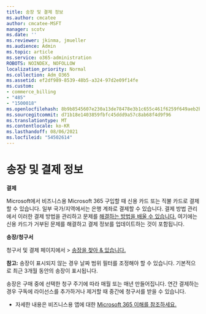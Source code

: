 ```yaml
---
title: 송장 및 결제 정보
ms.author: cmcatee
author: cmcatee-MSFT
manager: scotv
ms.date: ''
ms.reviewer: jkinma, jmueller
ms.audience: Admin
ms.topic: article
ms.service: o365-administration
ROBOTS: NOINDEX, NOFOLLOW
localization_priority: Normal
ms.collection: Adm_O365
ms.assetid: ef2df989-8539-48b5-a324-97d2e09f14fe
ms.custom:
- commerce_billing
- "485"
- "1500018"
ms.openlocfilehash: 8b9b8545607e230a13de78478e3b1c655c461f6259f649aeb2b369d94d2697aa
ms.sourcegitcommit: d71b18e1403859fbfc45ddd9a57c8ab68f4d9f96
ms.translationtype: MT
ms.contentlocale: ko-KR
ms.lasthandoff: 08/06/2021
ms.locfileid: "54502614"
---
```

# <a name="invoice-and-payment-information"></a>송장 및 결제 정보

**결제**

Microsoft에서 비즈니스용 Microsoft 365 구입할 때 신용 카드 또는 직불 카드로 결제할 수 있습니다.  일부 국가/지역에서는 은행 계좌로 결제할 수 있습니다.  결제 방법 관리에서 이러한 결제 방법을 관리하고 문제를 [해결하는 방법을 배울 수 있습니다.](/microsoft-365/commerce/billing-and-payments/manage-payment-methods) 여기에는 신용 카드가 거부된 문제를 해결하고 결제 정보를 업데이트하는 것이 포함됩니다.

**송장/청구서**

청구서 및 결제 페이지에서   >  [송장을 찾아 & 있습니다.](https://go.microsoft.com/fwlink/p/?linkid=848039)  

**참고:** 송장이 표시되지 않는 경우 날짜 범위 필터를 조정해야 할 수 있습니다.  기본적으로 최근 3개월 동안의 송장이 표시됩니다.

송장은 구매 중에 선택한 청구 주기에 따라 매월 또는 매년 만들어집니다.  연간 결제하는 경우 구독에 라이선스를 추가하거나 제거할 때 중간에 청구서를 받을 수 있습니다.

- 자세한 내용은 비즈니스용 앱에 대한 [Microsoft 365 이해를 참조하세요.](/microsoft-365/commerce/billing-and-payments/understand-your-invoice2)